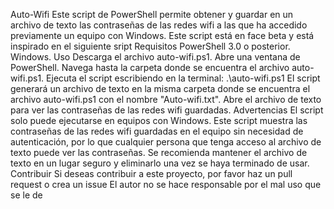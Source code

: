 
Auto-Wifi
Este script de PowerShell permite obtener y guardar en un archivo de texto las contraseñas de las redes wifi a las que ha accedido previamente un equipo con Windows.
Este script está en face beta y está inspirado en el siguiente sript 
Requisitos
PowerShell 3.0 o posterior.
Windows.
Uso
Descarga el archivo auto-wifi.ps1.
Abre una ventana de PowerShell.
Navega hasta la carpeta donde se encuentra el archivo auto-wifi.ps1.
Ejecuta el script escribiendo en la terminal: .\auto-wifi.ps1
El script generará un archivo de texto en la misma carpeta donde se encuentra el archivo auto-wifi.ps1 con el nombre "Auto-wifi.txt".
Abre el archivo de texto para ver las contraseñas de las redes wifi guardadas.
Advertencias
El script solo puede ejecutarse en equipos con Windows.
Este script muestra las contraseñas de las redes wifi guardadas en el equipo sin necesidad de autenticación, por lo que cualquier persona que tenga acceso al archivo de texto puede ver las contraseñas. Se recomienda mantener el archivo de texto en un lugar seguro y eliminarlo una vez se haya terminado de usar.
Contribuir
Si deseas contribuir a este proyecto, por favor haz un pull request o crea un issue
El autor no se hace responsable por el mal uso que se le de 
